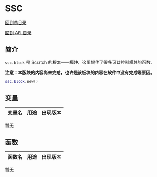 # SSC

[回到总目录](../index.md#目录)

[回到 API 目录](menu.md#api-目录)

## 简介

`ssc.block` 是 Scratch 的根本——模块，这里提供了很多可以控制模块的函数。

**注意：本版块的内容尚未完成，也许是该板块的内容在软件中没有完成等原因。**

```lua
ssc.block.new()
```

## 变量

变量名|用途|出现版本
-|-|-
暂无

## 函数

函数名|用途|出现版本
-|-|-
暂无
